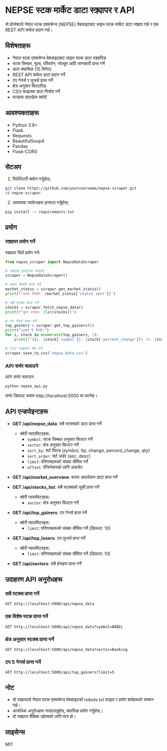 # NEPSE स्टक मार्केट डाटा स्क्र्यापर र API

यो प्रोजेक्टले नेपाल स्टक एक्सचेन्ज (NEPSE) वेबसाइटबाट लाइभ स्टक मार्केट डाटा स्क्र्याप गर्छ र एक REST API मार्फत प्रदान गर्छ।

## विशेषताहरू

- नेपाल स्टक एक्सचेन्ज वेबसाइटबाट लाइभ स्टक डाटा स्क्र्यापिङ
- स्टक सिम्बल, मूल्य, परिवर्तन, भोल्युम आदि जानकारी प्राप्त गर्ने
- डाटा क्यासिङ (15 मिनेट)
- REST API मार्फत डाटा प्रदान गर्ने
- टप गेनर्स र लुजर्स प्राप्त गर्ने
- क्षेत्र अनुसार फिल्टरिङ
- CSV फाइलमा डाटा निर्यात गर्ने
- पान्डास डाटाफ्रेम सपोर्ट

## आवश्यकताहरू

- Python 3.8+
- Flask
- Requests
- BeautifulSoup4
- Pandas
- Flask-CORS

## सेटअप

1. रिपोजिटरी क्लोन गर्नुहोस्:

```bash
git clone https://github.com/yourusername/nepse-scraper.git
cd nepse-scraper
```

2. आवश्यक प्याकेजहरू इन्स्टल गर्नुहोस्:

```bash
pip install -r requirements.txt
```

## प्रयोग

### स्क्र्यापर प्रयोग गर्ने

स्क्र्यापर सिधै प्रयोग गर्न:

```python
from nepse_scraper import NepseDataScraper

# स्क्र्यापर इन्स्टान्स बनाउने
scraper = NepseDataScraper()

# बजार स्थिति प्राप्त गर्ने
market_status = scraper.get_market_status()
print(f"बजार स्थिति: {market_status['status_text']}")

# सबै स्टक्स प्राप्त गर्ने
stocks = scraper.fetch_nepse_data()
print(f"कुल स्टक्स: {len(stocks)}")

# टप गेनर्स प्राप्त गर्ने
top_gainers = scraper.get_top_gainers(5)
print("\nटप 5 गेनर्स:")
for i, stock in enumerate(top_gainers, 1):
    print(f"{i}. {stock['symbol']}: {stock['percent_change']}% (रु. {stock['ltp']})")

# CSV फाइलमा सेभ गर्ने
scraper.save_to_csv('nepse_data.csv')
```

### API सर्भर चलाउने

API सर्भर चलाउन:

```bash
python nepse_api.py
```

सर्भर डिफल्ट रूपमा http://localhost:5000 मा चल्नेछ।

## API एन्डपोइन्टहरू

- **GET /api/nepse_data**: सबै स्टक्सको डाटा प्राप्त गर्ने
  - क्वेरी प्यारामिटरहरू:
    - `symbol`: स्टक सिम्बल अनुसार फिल्टर गर्ने
    - `sector`: क्षेत्र अनुसार फिल्टर गर्ने
    - `sort_by`: सर्ट फिल्ड (symbol, ltp, change, percent_change, qty)
    - `sort_order`: सर्ट अर्डर (asc, desc)
    - `limit`: परिणामहरूको संख्या सीमित गर्ने
    - `offset`: पेजिनेसनको लागि अफसेट

- **GET /api/market_overview**: बजार अवलोकन डाटा प्राप्त गर्ने

- **GET /api/stocks_list**: सबै स्टक्सको सूची प्राप्त गर्ने
  - क्वेरी प्यारामिटरहरू:
    - `sector`: क्षेत्र अनुसार फिल्टर गर्ने

- **GET /api/top_gainers**: टप गेनर्स प्राप्त गर्ने
  - क्वेरी प्यारामिटरहरू:
    - `limit`: परिणामहरूको संख्या सीमित गर्ने (डिफल्ट: 10)

- **GET /api/top_losers**: टप लुजर्स प्राप्त गर्ने
  - क्वेरी प्यारामिटरहरू:
    - `limit`: परिणामहरूको संख्या सीमित गर्ने (डिफल्ट: 10)

- **GET /api/sectors**: सबै क्षेत्रहरू प्राप्त गर्ने

## उदाहरण API अनुरोधहरू

### सबै स्टक्स प्राप्त गर्ने

```
GET http://localhost:5000/api/nepse_data
```

### एक विशेष स्टक प्राप्त गर्ने

```
GET http://localhost:5000/api/nepse_data?symbol=NABIL
```

### क्षेत्र अनुसार स्टक्स प्राप्त गर्ने

```
GET http://localhost:5000/api/nepse_data?sector=Banking
```

### टप 5 गेनर्स प्राप्त गर्ने

```
GET http://localhost:5000/api/top_gainers?limit=5
```

## नोट

- यो स्क्र्यापरले नेपाल स्टक एक्सचेन्ज वेबसाइटको robots.txt फाइल र प्रयोग शर्तहरूको सम्मान गर्छ।
- अत्यधिक अनुरोधहरू नपठाउनुहोस्, क्यासिङ प्रयोग गर्नुहोस्।
- यो स्क्र्यापर शैक्षिक उद्देश्यको लागि मात्र हो।

## लाइसेन्स

MIT 